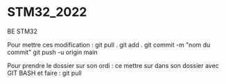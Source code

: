 # STM32_2022
BE STM32

Pour mettre ces modification :
git pull . 
git add . 
git commit -m "nom du commit"
git push -u origin main 

Pour prendre le dossier sur son ordi :
ce mettre sur dans son dossier avec GIT BASH
et faire : git pull
